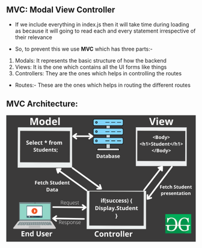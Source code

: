 ## MVC: Modal View Controller

- If we include everything in index.js then it will take time during loading as because it will going to read each and every statement irrespective of their relevance

- So, to prevent this we use **MVC** which has three parts:-

1. Modals:
   It represents the basic structure of how the backend
2. Views:
   It is the one which contains all the UI forms like things
3. Controllers:
   They are the ones which helps in controlling the routes

- Routes:-
  These are the ones which helps in routing the different routes

## MVC Architecture:

![MVC Architecture](MVC.png)

